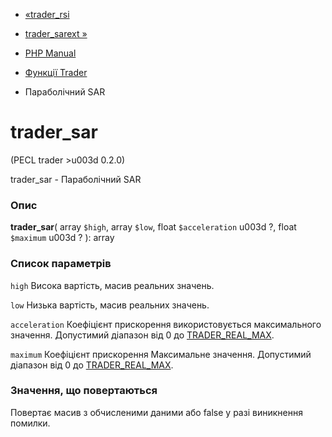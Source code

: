 - [«trader_rsi](function.trader-rsi.md)
- [trader_sarext »](function.trader-sarext.md)

- [PHP Manual](index.md)
- [Функції Trader](ref.trader.md)
- Параболічний SAR

# trader_sar

(PECL trader \>u003d 0.2.0)

trader_sar - Параболічний SAR

### Опис

**trader_sar**(
array `$high`,
array `$low`,
float `$acceleration` u003d ?,
float `$maximum` u003d ?
): array

### Список параметрів

`high`
Висока вартість, масив реальних значень.

`low`
Низька вартість, масив реальних значень.

`acceleration`
Коефіцієнт прискорення використовується максимального значення. Допустимий
діапазон від 0 до
[TRADER_REAL_MAX](trader.constants.md#constant.trader-real-max).

`maximum`
Коефіцієнт прискорення Максимальне значення. Допустимий діапазон від 0 до
[TRADER_REAL_MAX](trader.constants.md#constant.trader-real-max).

### Значення, що повертаються

Повертає масив з обчисленими даними або false у разі
виникнення помилки.

